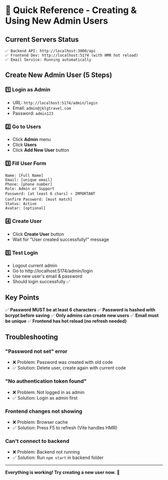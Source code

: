 # 🚀 Quick Reference - Creating & Using New Admin Users

## Current Servers Status

```
✅ Backend API: http://localhost:3000/api
✅ Frontend Dev: http://localhost:5174 (with HMR hot reload)
✅ Email Service: Running automatically
```

## Create New Admin User (5 Steps)

### 1️⃣ Login as Admin

- URL: `http://localhost:5174/admin/login`
- Email: `admin@jklgtravel.com`
- Password: `admin123`

### 2️⃣ Go to Users

- Click **Admin** menu
- Click **Users**
- Click **Add New User** button

### 3️⃣ Fill User Form

```
Name: [Full Name]
Email: [unique email]
Phone: [phone number]
Role: Admin or Support
Password: [at least 6 chars] ⭐ IMPORTANT
Confirm Password: [must match]
Status: Active
Avatar: [optional]
```

### 4️⃣ Create User

- Click **Create User** button
- Wait for "User created successfully!" message

### 5️⃣ Test Login

- Logout current admin
- Go to http://localhost:5174/admin/login
- Use new user's email & password
- Should login successfully ✅

## Key Points

✅ **Password MUST be at least 6 characters**
✅ **Password is hashed with bcrypt before saving**
✅ **Only admins can create new users**
✅ **Email must be unique**
✅ **Frontend has hot reload (no refresh needed)**

## Troubleshooting

### "Password not set" error

- ❌ Problem: Password was created with old code
- ✅ Solution: Delete user, create again with current code

### "No authentication token found"

- ❌ Problem: Not logged in as admin
- ✅ Solution: Login as admin first

### Frontend changes not showing

- ❌ Problem: Browser cache
- ✅ Solution: Press F5 to refresh (Vite handles HMR)

### Can't connect to backend

- ❌ Problem: Backend not running
- ✅ Solution: Run `npm start` in backend folder

---

**Everything is working! Try creating a new user now.** 🎉
